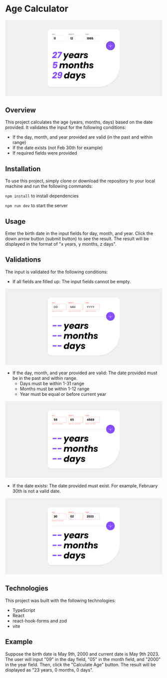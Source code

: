 # Age Calculator

![](./src/assets/age-calculator.png)

## Overview

This project calculates the age (years, months, days) based on the date provided. It validates the input for the following conditions:

- If the day, month, and year provided are valid (in the past and within range)
- If the date exists (not Feb 30th for example)
- If required fields were provided

## Installation

To use this project, simply clone or download the repository to your local machine and run the following commands:

`npm install` to install dependencies

`npm run dev` to start the server

## Usage

Enter the birth date in the input fields for day, month, and year.
Click the down arrow button (submit button) to see the result.
The result will be displayed in the format of "x years, y months, z days".

## Validations

The input is validated for the following conditions:

- If all fields are filled up: The input fields cannot be empty.

![](./src/assets/invalid-day-month-year.png)

- If the day, month, and year provided are valid: The date provided must be in the past and within range.
  - Days must be within 1-31 range
  - Months must be within 1-12 range
  - Year must be equal or before current year

![](./src/assets/not-within-range.png)

- If the date exists: The date provided must exist. For example, February 30th is not a valid date.

![](./src/assets/invalid-date.png)

## Technologies

This project was built with the following technologies:

- TypeScript
- React
- react-hook-forms and zod
- vite

## Example

Suppose the birth date is May 9th, 2000 and current date is May 9th 2023. The user will input "09" in the day field, "05" in the month field, and "2000" in the year field. Then, click the "Calculate Age" button. The result will be displayed as "23 years, 0 months, 0 days".
